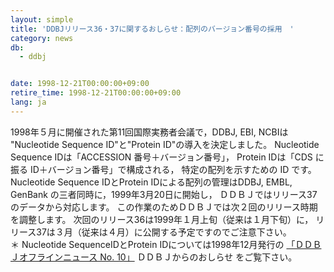 ```yaml
---
layout: simple
title: 'DDBJリリース36・37に関するおしらせ：配列のバージョン番号の採用　'
category: news
db:
  - ddbj


date: 1998-12-21T00:00:00+09:00
retire_time: 1998-12-21T00:00:00+09:00
lang: ja
---
```


1998年５月に開催された第11回国際実務者会議で，DDBJ, EBI, NCBIは "Nucleotide Sequence ID"と"Protein ID"の導入を決定しました。 Nucleotide Sequence IDは「ACCESSION 番号＋バージョン番号」， Protein IDは「CDS に振る ID＋バージョン番号」で構成される， 特定の配列を示すための ID です。 Nucleotide Sequence IDとProtein IDによる配列の管理はDDBJ, EMBL, GenBank の三者同時に，1999年3月20日に開始し， ＤＤＢＪではリリース37のデータから対応します。 この作業のためＤＤＢＪでは次２回のリリース時期を調整します。 次回のリリース36は1999年１月上旬（従来は１月下旬）に， リリース37は３月（従来は４月）に公開する予定ですのでご注意下さい。<br>＊ Nucleotide SequenceIDとProtein IDについては1998年12月発行の <a href="{{ site.baseurl }}/assets/files/pdf/activities/offline-news10.pdf">「ＤＤＢＪオフラインニュース No. 10」</a> ＤＤＢＪからのおしらせ をご覧下さい。
